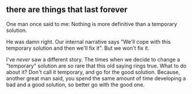 ## there are things that last forever

One man once said to me: Nothing is more definitive than a temporary solution.

He was damn right.
Our internal narrative says "We'll cope with this temporary solution and then we'll fix it".
But we won't fix it.

I've _never_ saw a different story. The times when we decide to change a "temporary" solution are so rare that this old saying rings true.
What to do about it? Don't call it temporary, and go for the good solution.
Because, another great man said, you spend the same amount of time developing a bad and a good solution, so better go with the good one.
